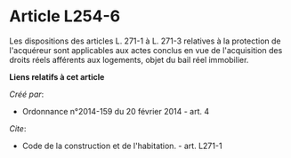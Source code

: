 # Article L254-6

Les dispositions des articles L. 271-1 à L. 271-3 relatives à la protection de l'acquéreur sont applicables aux actes conclus
en vue de l'acquisition des droits réels afférents aux logements, objet du bail réel immobilier.

**Liens relatifs à cet article**

_Créé par_:

  - Ordonnance n°2014-159 du 20 février 2014 - art. 4

_Cite_:

  - Code de la construction et de l'habitation. - art. L271-1
